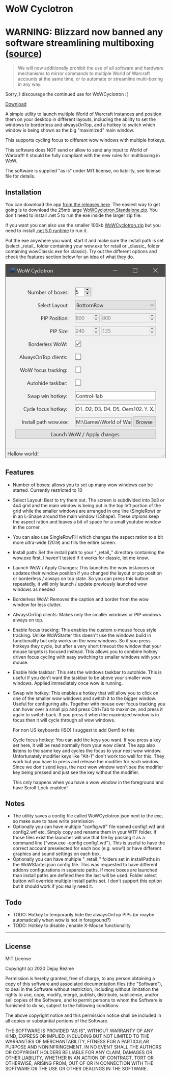 # WoW Cyclotron

# WARNING: Blizzard now banned any software streamlining multiboxing ([source](https://eu.forums.blizzard.com/en/wow/t/policy-update-for-input-broadcasting-may-2021/275502))
> We will now additionally prohibit the use of all software and hardware mechanisms to mirror commands to multiple World of Warcraft accounts at the same time, or to automate or streamline multi-boxing in any way. 

Sorry, I discourage the continued use for WoWCyclotron :(

[Download](https://github.com/DejayRezme/WoWCyclotron/releases)

A simple utility to launch multiple World of Warcraft instances and position them on your desktop in different layouts, including the ability to set the windows to borderless and alwaysOnTop, and a hotkey to switch which window is being shown as the big "maximized" main window.

This supports cycling focus to different wow windows with multiple hotkeys.

This software does NOT send or allow to send any input to World of Warcraft! It should be fully compliant with the new rules for multiboxing in WoW.

The software is supplied "as is" under MIT license, no liability, see license file for details.

## Installation

You can download the app [from the releases here](https://github.com/DejayRezme/WoWCyclotron/releases). The easiest way to get going is to download the 25mb large [WoWCyclotron.Standalone.zip](https://github.com/DejayRezme/WoWCyclotron/releases/download/9.0.3/WoWCyclotron.Standalone.zip). You don't need to install .net 5 to run the exe inside the larger zip file. 

If you want you can also use the smaller 100kb [WoWCyclotron.zip](https://github.com/DejayRezme/WoWCyclotron/releases/download/9.0.3/WoWCyclotron.zip) but you need to install [.net 5.0 runtime](https://dotnet.microsoft.com/download/dotnet/current/runtime) to run it.

Put the exe anywhere you want, start it and make sure the install path is set (select \_retail\_ folder containing your wow.exe for retail or \_classic\_ folder containing wowClassic.exe for classic). Try out the different options and check the features section below for an idea of what they do.

![screenshot](screenshot.png)

## Features

* Number of boxes: allows you to set up many wow windows can be started. Currently restricted to 10

* Select Layout: Best to try them out. The screen is subdivided into 3x3 or 4x4 grid and the main window is being put in the top left portion of the grid while the smaller windows are arranged in one line (SingleRow) or in an L-Shape around the main window (LShape). These otpions keep the aspect ration and leaves a bit of space for a small youtube window in the corner.

* You can also use SingleRowFill which changes the aspect ration to a bit more ultra-wide (20:9) and fills the entire screen.

* Install path: Set the install path to your "\_retail\_" directory containing the wow.exe first. I haven't tested if it works for classic, let me know.

* Launch WoW / Apply Changes: This launches the wow instances or updates their window position if you changed the layout or pip position or borderless / always on top state. So you can press this button repeatedly, it will only launch / update previously launched wow windows as needed

* Borderless WoW: Removes the caption and border from the wow window for less clutter. 

* AlwaysOnTop clients: Makes only the smaller windows or PIP windows always on top.

* Enable focus tracking: This enables the custom x-mouse focus style tracking. Unlike WoWStarter this doesn't use the windows build in functionality but only works on the wow windows. So if you press hotkeys they cycle, but after a very short timeout the window that your mouse targets is focused instead. This allows you to combine hotkey driven focus cycling with easy switching to smaller windows with your mouse.

* Enable hide taskbar: This sets the windows taskbar to autohide. This is useful if you don't want the taskbar to be above your smaller wow windows. Applied immediately once wow is running. 

* Swap win hotkey: This enables a hotkey that will allow you to click on one of the smaller wow windows and switch it to the bigger window. Useful for configuring alts. Together with mouse over focus tracking you can hover over a small pip and press Ctrl+Tab to maximize, and press it again to switch back. If you press it when the maximized window is in focus then it will cycle through all wow windows.

  For non US keyboards (ISO) I suggest to add Oem5 to this

  Cycle focus hotkey: You can add the keys you want. If you press a key set here, it will be read normally from your wow client. The app also listens to the same key and cycles the focus to your next wow window. Unfortunately modifier keys like "Alt-1" don't work too well for this. They work but you have to press and release the modifier for each window. Since we don't send keys, the next wow window won't see the modifier key being pressed and just see the key without the modifier.

  This only happens when you have a wow window in the foreground and have Scroll-Lock enabled!

## Notes

* The utility saves a config file called WoWCyclotron.json next to the exe, so make sure to have write permission
* Optionally you can have multiple "config.wtf" file named config1.wtf and config2.wtf etc. Simply copy and rename them in your WTF folder. If those files exist the launcher will use that file by passing it as a command line ("wow.exe -config config1.wtf"). This is useful to have the correct account preselected for each box (e.g. wow1) or have different graphics and sound settings on each box.
* Optionally you can have multiple "\_retail\_" folders set in installPaths in the WoWStarter.json config file. This was requested to have different addons configurations in separate paths. If more boxes are launched than install paths are defined then the last will be used. Folder select button will override multiple install paths set. I don't support this option but it should work if you really need it.

## Todo

* TODO: Hotkey to temporarily hide the alwaysOnTop PIPs (or maybe automatically when wow is not in foreground?)
* TODO: Hotkey to disable / enable X-Mouse functionality

---

## License

MIT License

Copyright (c) 2020 Dejay Rezme

Permission is hereby granted, free of charge, to any person obtaining a copy
of this software and associated documentation files (the "Software"), to deal
in the Software without restriction, including without limitation the rights
to use, copy, modify, merge, publish, distribute, sublicense, and/or sell
copies of the Software, and to permit persons to whom the Software is
furnished to do so, subject to the following conditions:

The above copyright notice and this permission notice shall be included in all
copies or substantial portions of the Software.

THE SOFTWARE IS PROVIDED "AS IS", WITHOUT WARRANTY OF ANY KIND, EXPRESS OR
IMPLIED, INCLUDING BUT NOT LIMITED TO THE WARRANTIES OF MERCHANTABILITY,
FITNESS FOR A PARTICULAR PURPOSE AND NONINFRINGEMENT. IN NO EVENT SHALL THE
AUTHORS OR COPYRIGHT HOLDERS BE LIABLE FOR ANY CLAIM, DAMAGES OR OTHER
LIABILITY, WHETHER IN AN ACTION OF CONTRACT, TORT OR OTHERWISE, ARISING FROM,
OUT OF OR IN CONNECTION WITH THE SOFTWARE OR THE USE OR OTHER DEALINGS IN THE
SOFTWARE.
